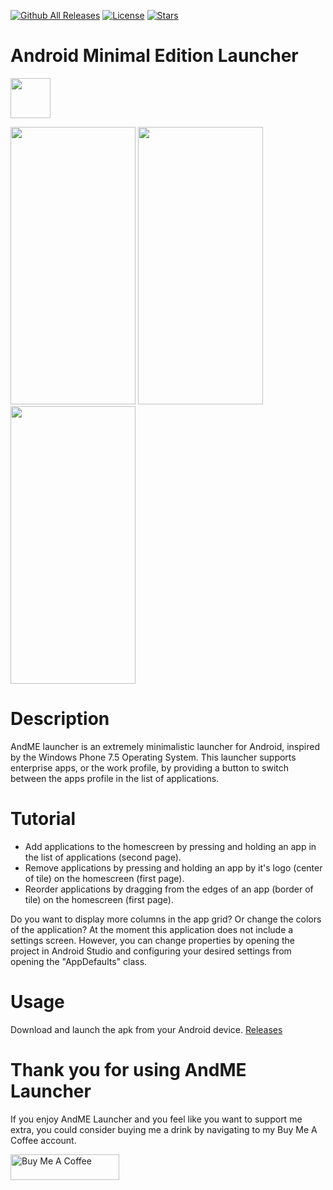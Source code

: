 [![Github All Releases](https://img.shields.io/github/downloads/jetspiking/AndME/total.svg)]()
[![License](https://img.shields.io/github/license/jetspiking/AndME.svg)]()
[![Stars](https://img.shields.io/github/stars/jetspiking/AndME.svg)]()

# Android Minimal Edition Launcher
<img src="https://raw.githubusercontent.com/jetspiking/AndME/main/Images/icon.png" width="64" height="64">

<img src="https://raw.githubusercontent.com/jetspiking/AndME/main/Images/HomePage.jpg" width="200" height="444">  <img src="https://raw.githubusercontent.com/jetspiking/AndME/main/Images/AppsPage.jpg" width="200" height="444">  <img src="https://raw.githubusercontent.com/jetspiking/AndME/main/Images/FilterPage.jpg" width="200" height="444">

# Description
AndME launcher is an extremely minimalistic launcher for Android, inspired by the Windows Phone 7.5 Operating System. This launcher supports enterprise apps, or the work profile, by providing a button to switch between the apps profile in the list of applications.

# Tutorial
- Add applications to the homescreen by pressing and holding an app in the list of applications (second page).
- Remove applications by pressing and holding an app by it's logo (center of tile) on the homescreen (first page).
- Reorder applications by dragging from the edges of an app (border of tile) on the homescreen (first page).

Do you want to display more columns in the app grid? Or change the colors of the application? At the moment this application does not include a settings screen. However, you can change properties by opening the project in Android Studio and configuring your desired settings from opening the "AppDefaults" class.

# Usage
Download and launch the apk from your Android device.
[Releases](https://github.com/jetspiking/AndME/releases)

# Thank you for using AndME Launcher
If you enjoy AndME Launcher and you feel like you want to support me extra, you could consider buying me a drink by navigating to my Buy Me A Coffee account.

<a href="https://www.buymeacoffee.com/DustinHendriks" target="_blank"><img src="https://cdn.buymeacoffee.com/buttons/default-orange.png" alt="Buy Me A Coffee" height="41" width="174"></a>
